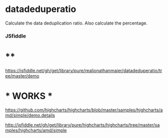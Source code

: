 # datadeduperatio
Calculate the data deduplication ratio.
Also calculate the percentage.

### JSfiddle
# **
https://jsfiddle.net/gh/get/library/pure/realjonathanmaier/datadeduperatio/tree/master/demo


# * WORKS *
https://github.com/highcharts/highcharts/blob/master/samples/highcharts/amd/simple/demo.details

http://jsfiddle.net/gh/get/library/pure/highcharts/highcharts/tree/master/samples/highcharts/amd/simple
